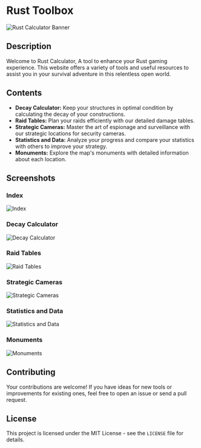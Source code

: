 # Rust Toolbox

![Rust Calculator Banner](https://imgur.com/undefined)

## Description

Welcome to Rust Calculator, A tool to enhance your Rust gaming experience. This website offers a variety of tools and useful resources to assist you in your survival adventure in this relentless open world.

## Contents

- **Decay Calculator:** Keep your structures in optimal condition by calculating the decay of your constructions.
- **Raid Tables:** Plan your raids efficiently with our detailed damage tables.
- **Strategic Cameras:** Master the art of espionage and surveillance with our strategic locations for security cameras.
- **Statistics and Data:** Analyze your progress and compare your statistics with others to improve your strategy.
- **Monuments:** Explore the map's monuments with detailed information about each location.

## Screenshots

### Index
![Index](https://imgur.com/LkG6ZSd)
### Decay Calculator
![Decay Calculator](https://imgur.com/Vkzzz3X)

### Raid Tables
![Raid Tables](https://imgur.com/qZFy2Rh)

### Strategic Cameras
![Strategic Cameras](https://your-screenshot-url3)

### Statistics and Data
![Statistics and Data](https://imgur.com/a33UKwg)

### Monuments
![Monuments](https://imgur.com/1PQ7Gck)

## Contributing

Your contributions are welcome! If you have ideas for new tools or improvements for existing ones, feel free to open an issue or send a pull request.

## License

This project is licensed under the MIT License - see the `LICENSE` file for details.
